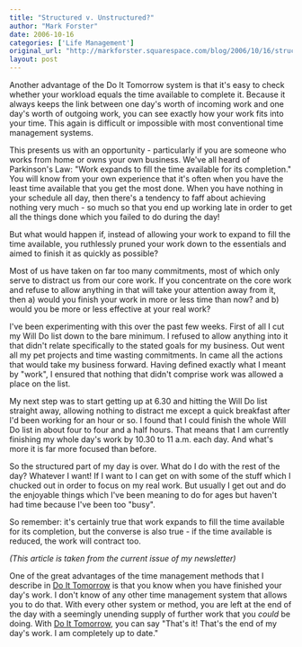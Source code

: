 ```yaml
---
title: "Structured v. Unstructured?"
author: "Mark Forster"
date: 2006-10-16
categories: ['Life Management']
original_url: "http://markforster.squarespace.com/blog/2006/10/16/structured-v-unstructured.html"
layout: post
---
```


Another advantage of the Do It Tomorrow system is that it's easy to check whether your workload equals the time available to complete it. Because it always keeps the link between one day's worth of incoming work and one day's worth of outgoing work, you can see exactly how your work fits into your time. This again is difficult or impossible with most conventional time management systems.

This presents us with an opportunity - particularly if you are someone who works from home or owns your own business. We've all heard of Parkinson's Law: "Work expands to fill the time available for its completion." You will know from your own experience that it's often when you have the least time available that you get the most done. When you have nothing in your schedule all day, then there's a tendency to faff about achieving nothing very much - so much so that you end up working late in order to get all the things done which you failed to do during the day!

But what would happen if, instead of allowing your work to expand to fill the time available, you ruthlessly pruned your work down to the essentials and aimed to finish it as quickly as possible?

Most of us have taken on far too many commitments, most of which only serve to distract us from our core work. If you concentrate on the core work and refuse to allow anything in that will take your attention away from it, then a) would you finish your work in more or less time than now? and b) would you be more or less effective at your real work?

I've been experimenting with this over the past few weeks. First of all I cut my Will Do list down to the bare minimum. I refused to allow anything into it that didn't relate specifically to the stated goals for my business. Out went all my pet projects and time wasting commitments. In came all the actions that would take my business forward. Having defined exactly what I meant by "work", I ensured that nothing that didn't comprise work was allowed a place on the list.

My next step was to start getting up at 6.30 and hitting the Will Do list straight away, allowing nothing to distract me except a quick breakfast after I'd been working for an hour or so. I found that I could finish the whole Will Do list in about four to four and a half hours. That means that I am currently finishing my whole day's work by 10.30 to 11 a.m. each day. And what's more it is far more focused than before.

So the structured part of my day is over. What do I do with the rest of the day? Whatever I want! If I want to I can get on with some of the stuff which I chucked out in order to focus on my real work. But usually I get out and do the enjoyable things which I've been meaning to do for ages but haven't had time because I've been too "busy".

So remember: it's certainly true that work expands to fill the time available for its completion, but the converse is also true - if the time available is reduced, the work will contract too.

*(This article is taken from the current issue of my newsletter)*

One of the great advantages of the time management methods that I describe in [Do It Tomorrow](http://rs6.net/tn.jsp?t=rpasezbab.0.hgt4ezbab.plrmhzaab.5006&ts=S0206&p=http%3A%2F%2Fwww.markforster.squarespace.com%2Fdo-it-tomorrow%2F) is that you know when you have finished your day's work. I don't know of any other time management system that allows you to do that. With every other system or method, you are left at the end of the day with a seemingly unending supply of further work that you *could* be doing. With [Do It Tomorrow](http://rs6.net/tn.jsp?t=rpasezbab.0.hgt4ezbab.plrmhzaab.5006&ts=S0206&p=http%3A%2F%2Fwww.markforster.squarespace.com%2Fdo-it-tomorrow%2F), you can say "That's it! That's the end of my day's work. I am completely up to date."
